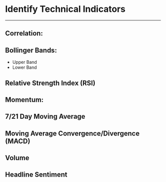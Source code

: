 # Identify Technical Indicators 
---


## Correlation:


## Bollinger Bands:
- Upper Band
- Lower Band 


## Relative Strength Index (RSI)


## Momentum: 


## 7/21 Day Moving Average 


## Moving Average Convergence/Divergence (MACD)


## Volume 


## Headline Sentiment 
